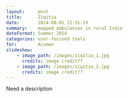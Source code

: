 ```yaml
---
layout:     post
title:      Ziqitza
date:       2014-08-01 12:31:19
summary:    mapped ambulances in rural India
dateFormat: Summer 2014
categories: user-focused tools
for:        Acumen
slideshow:
    - image_path: /images/ziqitza_1.jpg
      credits: image credit??
    - image_path: /images/ziqitza_2.jpg
      credits: image credit??
---
```


Need a description